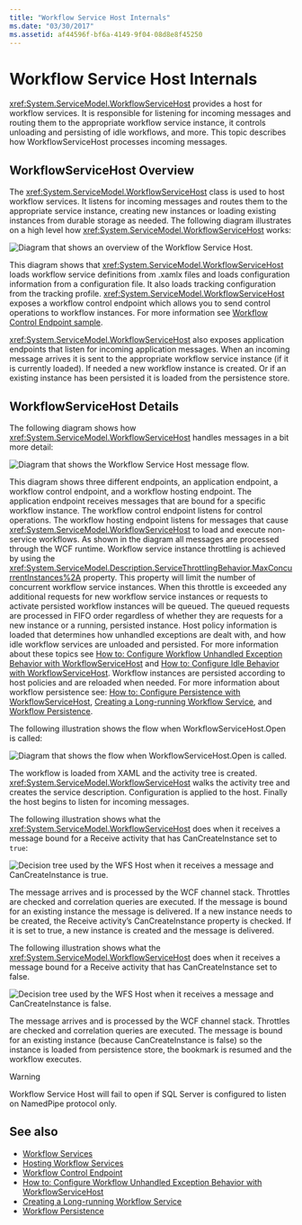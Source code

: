 ```yaml
---
title: "Workflow Service Host Internals"
ms.date: "03/30/2017"
ms.assetid: af44596f-bf6a-4149-9f04-08d8e8f45250
---
```

# Workflow Service Host Internals
<xref:System.ServiceModel.WorkflowServiceHost> provides a host for workflow services. It is responsible for listening for incoming messages and routing them to the appropriate workflow service instance, it controls unloading and persisting of idle workflows, and more. This topic describes how WorkflowServiceHost processes incoming messages.  
  
## WorkflowServiceHost Overview  

The <xref:System.ServiceModel.WorkflowServiceHost> class is used to host workflow services. It listens for incoming messages and routes them to the appropriate service instance, creating new instances or loading existing instances from durable storage as needed. The following diagram illustrates on a high level how <xref:System.ServiceModel.WorkflowServiceHost> works:
  
 ![Diagram that shows an overview of the Workflow Service Host.](./media/workflow-service-host-internals/workflow-service-host-high-level-overview.gif)  
  
 This diagram shows that <xref:System.ServiceModel.WorkflowServiceHost> loads workflow service definitions from .xamlx files and loads configuration information from a configuration file. It also loads tracking configuration from the tracking profile. <xref:System.ServiceModel.WorkflowServiceHost> exposes a workflow control endpoint which allows you to send control operations to workflow instances.  For more information see [Workflow Control Endpoint sample](workflow-control-endpoint.md).  
  
 <xref:System.ServiceModel.WorkflowServiceHost> also exposes application endpoints that listen for incoming application messages. When an incoming message arrives it is sent to the appropriate workflow service instance (if it is currently loaded). If needed a new workflow instance is created. Or if an existing instance has been persisted it is loaded from the persistence store.  
  
## WorkflowServiceHost Details  
 The following diagram shows how <xref:System.ServiceModel.WorkflowServiceHost> handles messages in a bit more detail:  
  
 ![Diagram that shows the Workflow Service Host message flow.](./media/workflow-service-host-internals/workflow-service-host-message-flow.gif)  
  
 This diagram shows three different endpoints, an application endpoint, a workflow control endpoint, and a workflow hosting endpoint. The application endpoint receives messages that are bound for a specific workflow instance. The workflow control endpoint listens for control operations. The workflow hosting endpoint listens for messages that cause <xref:System.ServiceModel.WorkflowServiceHost> to load and execute non-service workflows. As shown in the diagram all messages are processed through the WCF runtime.  Workflow service instance throttling is achieved by using the <xref:System.ServiceModel.Description.ServiceThrottlingBehavior.MaxConcurrentInstances%2A> property. This property will limit the number of concurrent workflow service instances. When this throttle is exceeded any additional requests for new workflow service instances or requests to activate persisted workflow instances will be queued. The queued requests are processed in FIFO order regardless of whether they are requests for a new instance or a running, persisted instance. Host policy information is loaded that determines how unhandled exceptions are dealt with, and how idle workflow services are unloaded and persisted. For more information about these topics see [How to: Configure Workflow Unhandled Exception Behavior with WorkflowServiceHost](config-workflow-unhandled-exception-workflowservicehost.md) and [How to: Configure Idle Behavior with WorkflowServiceHost](how-to-configure-idle-behavior-with-workflowservicehost.md). Workflow instances are persisted according to host policies and are reloaded when needed. For more information about workflow persistence see: [How to: Configure Persistence with WorkflowServiceHost](how-to-configure-persistence-with-workflowservicehost.md), [Creating a Long-running Workflow Service](creating-a-long-running-workflow-service.md), and [Workflow Persistence](../../windows-workflow-foundation/workflow-persistence.md).  
  
 The following illustration shows the flow when WorkflowServiceHost.Open is called:  
  
 ![Diagram that shows the flow when WorkflowServiceHost.Open is called.](./media/workflow-service-host-internals/workflow-service-host-open.gif)  
  
 The workflow is loaded from XAML and the activity tree is created. <xref:System.ServiceModel.WorkflowServiceHost> walks the activity tree and creates the service description. Configuration is applied to the host. Finally the host begins to listen for incoming messages.  
  
 The following illustration shows what the <xref:System.ServiceModel.WorkflowServiceHost> does when it receives a message bound for a Receive activity that has CanCreateInstance set to `true`:  
  
 ![Decision tree used by the WFS Host when it receives a message and CanCreateInstance is true.](./media/workflow-service-host-internals/workflow-service-host-receive-message-cancreateinstance.gif)  
  
 The message arrives and is processed by the WCF channel stack. Throttles are checked and correlation queries are executed. If the message is bound for an existing instance the message is delivered. If a new instance needs to be created, the Receive activity’s CanCreateInstance property is checked. If it is set to true, a new instance is created and the message is delivered.  
  
 The following illustration shows what the <xref:System.ServiceModel.WorkflowServiceHost> does when it receives a message bound for a Receive activity that has CanCreateInstance set to false.  
  
 ![Decision tree used by the WFS Host when it receives a message and CanCreateInstance is false.](./media/workflow-service-host-internals/workflow-service-host-receive-message.gif)  
  
 The message arrives and is processed by the WCF channel stack. Throttles are checked and correlation queries are executed. The message is bound for an existing instance (because CanCreateInstance is false) so the instance is loaded from persistence store, the bookmark is resumed and the workflow executes.  
  
> [!WARNING]
> Workflow Service Host will fail to open if SQL Server is configured to listen on NamedPipe protocol only.  
  
## See also

- [Workflow Services](workflow-services.md)
- [Hosting Workflow Services](hosting-workflow-services.md)
- [Workflow Control Endpoint](workflow-control-endpoint.md)
- [How to: Configure Workflow Unhandled Exception Behavior with WorkflowServiceHost](config-workflow-unhandled-exception-workflowservicehost.md)
- [Creating a Long-running Workflow Service](creating-a-long-running-workflow-service.md)
- [Workflow Persistence](../../windows-workflow-foundation/workflow-persistence.md)
